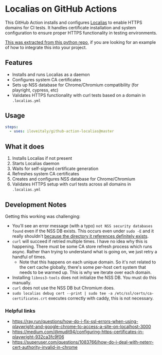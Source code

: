# Localias on GitHub Actions

This GitHub Action installs and configures [Localias](https://github.com/peterldowns/localias) to enable HTTPS domains for CI tests. It handles certificate installation and system configuration to ensure proper HTTPS functionality in testing environments.

[This was extracted from this python repo](https://github.com/iloveitaly/python-starter-template), if you are looking for an example of how to integrate this into your project.

## Features

- Installs and runs Localias as a daemon
- Configures system CA certificates
- Sets up NSS database for Chrome/Chromium compatibility (for playright, cypress, etc)
- Validates HTTPS functionality with curl tests based on a domain in `.localias.yml`

## Usage


```yaml
steps:
  - uses: iloveitaly/github-action-localias@master
```

## What it does

1. Installs Localias if not present
2. Starts Localias daemon
3. Waits for self-signed certificate generation
4. Refreshes system CA certificates
5. Creates and configures NSS database for Chrome/Chromium
6. Validates HTTPS setup with curl tests across all domains in `.localias.yml`

## Development Notes

Getting this working was challenging:

* You'll see an error message (with a typo) `not NSS security databases found` even if the NSS DB exists. This occurs
  even under `sudo -E` and it really shouldn't [because the directory it references definitely exists](https://github.com/smallstep/truststore/blob/d71bcdef66e239112d877b3e531e1011795efdf7/truststore_nss.go#L16).
* `curl` will succeed if retried multiple times. I have no idea why this is happening. There must be some CA store refresh process which runs async. Rather than trying to understand what is going on, we just retry a handful of times.
  * Note that this happens on each unique domain. So it's not related to the cert cache globally, there's some per-host cert system that needs to be warmed up. This is why we iterate over each domain.
* Installing `libnss3-tools` does not initialize the NSS DB. You must do this manually.
* `curl` does not use the NSS DB but Chromium does.
* `sudo localias debug cert --print | sudo tee -a /etc/ssl/certs/ca-certificates.crt` executes correctly with caddy, this is not necessary.

### Helpful links

* https://ray.run/questions/how-do-i-fix-ssl-errors-when-using-playwright-and-google-chrome-to-access-a-site-on-localhost-3000
* https://medium.com/@mudit94/configuring-https-certificates-in-playwright-932ca3fc9f06
* https://superuser.com/questions/1083766/how-do-i-deal-with-neterr-cert-authority-invalid-in-chrome
